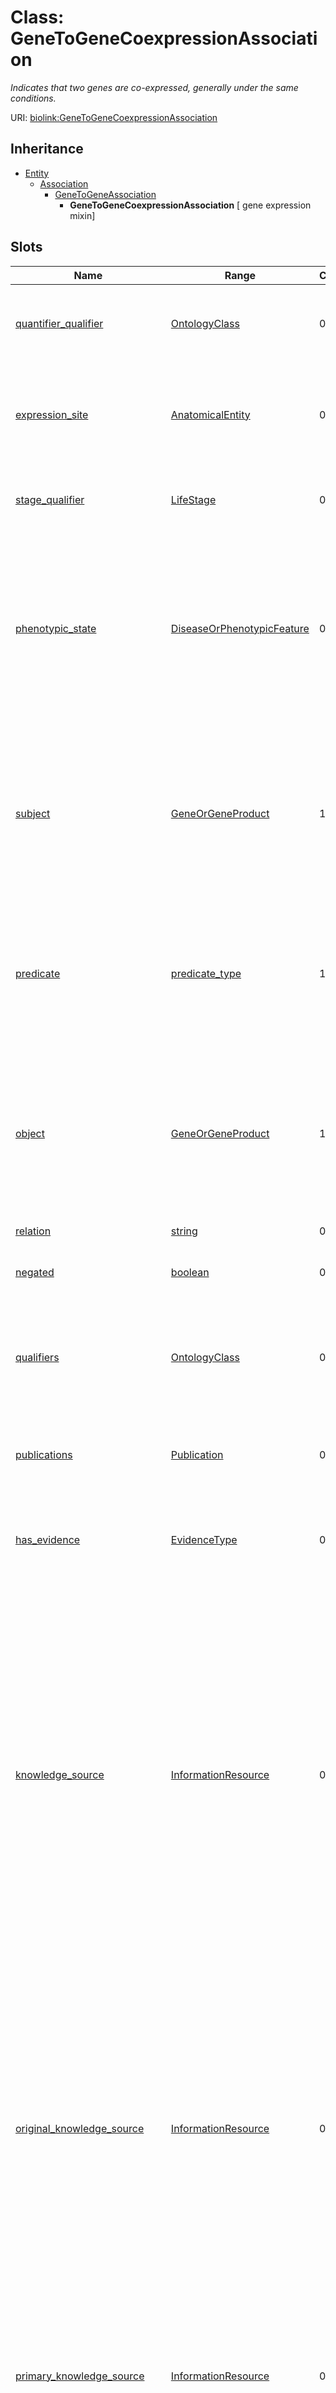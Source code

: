 # Class: GeneToGeneCoexpressionAssociation
_Indicates that two genes are co-expressed, generally under the same conditions._





URI: [biolink:GeneToGeneCoexpressionAssociation](https://w3id.org/biolink/vocab/GeneToGeneCoexpressionAssociation)




## Inheritance

* [Entity](Entity.md)
    * [Association](Association.md)
        * [GeneToGeneAssociation](GeneToGeneAssociation.md)
            * **GeneToGeneCoexpressionAssociation** [ gene expression mixin]




## Slots

| Name | Range | Cardinality | Description  | Info |
| ---  | --- | --- | --- | --- |
| [quantifier_qualifier](quantifier_qualifier.md) | [OntologyClass](OntologyClass.md) | 0..1 | A measurable quantity for the object of the association  | . |
| [expression_site](expression_site.md) | [AnatomicalEntity](AnatomicalEntity.md) | 0..1 | location in which gene or protein expression takes place. May be cell, tissue, or organ.  | . |
| [stage_qualifier](stage_qualifier.md) | [LifeStage](LifeStage.md) | 0..1 | stage during which gene or protein expression of takes place.  | . |
| [phenotypic_state](phenotypic_state.md) | [DiseaseOrPhenotypicFeature](DiseaseOrPhenotypicFeature.md) | 0..1 | in experiments (e.g. gene expression) assaying diseased or unhealthy tissue, the phenotypic state can be put here, e.g. MONDO ID. For healthy tissues, use XXX.  | . |
| [subject](subject.md) | [GeneOrGeneProduct](GeneOrGeneProduct.md) | 1..1 | connects an association to the subject of the association. For example, in a gene-to-phenotype association, the gene is subject and phenotype is object.  | . |
| [predicate](predicate.md) | [predicate_type](predicate_type.md) | 1..1 | A high-level grouping for the relationship type. AKA minimal predicate. This is analogous to category for nodes.  | . |
| [object](object.md) | [GeneOrGeneProduct](GeneOrGeneProduct.md) | 1..1 | connects an association to the object of the association. For example, in a gene-to-phenotype association, the gene is subject and phenotype is object.  | . |
| [relation](relation.md) | [string](string.md) | 0..1 | None  | . |
| [negated](negated.md) | [boolean](boolean.md) | 0..1 | if set to true, then the association is negated i.e. is not true  | . |
| [qualifiers](qualifiers.md) | [OntologyClass](OntologyClass.md) | 0..* | connects an association to qualifiers that modify or qualify the meaning of that association  | . |
| [publications](publications.md) | [Publication](Publication.md) | 0..* | connects an association to publications supporting the association  | . |
| [has_evidence](has_evidence.md) | [EvidenceType](EvidenceType.md) | 0..* | connects an association to an instance of supporting evidence  | . |
| [knowledge_source](knowledge_source.md) | [InformationResource](InformationResource.md) | 0..* | An Information Resource from which the knowledge expressed in an Association was retrieved, directly or indirectly. This can be any resource through which the knowledge passed on its way to its currently serialized form. In practice, implementers should use one of the more specific subtypes of this generic property.  | . |
| [original_knowledge_source](original_knowledge_source.md) | [InformationResource](InformationResource.md) | 0..* | The Information Resource that created the original record of the knowledge expressed in an Association (e.g. via curation of the knowledge from the literature, or generation of the knowledge de novo through computation, reasoning, inference over data).  | . |
| [primary_knowledge_source](primary_knowledge_source.md) | [InformationResource](InformationResource.md) | 0..* | The most upstream source of the knowledge expressed in an Association that an implementer can identify (may or may not be the 'original' source).  | . |
| [aggregator_knowledge_source](aggregator_knowledge_source.md) | [InformationResource](InformationResource.md) | 0..* | An intermediate aggregator resource from which knowledge expressed in an Association was retrieved downstream of the original source, on its path to its current serialized form.  | . |
| [id](id.md) | [string](string.md) | 1..1 | A unique identifier for an entity. Must be either a CURIE shorthand for a URI or a complete URI  | . |
| [iri](iri.md) | [iri_type](iri_type.md) | 0..1 | An IRI for an entity. This is determined by the id using expansion rules.  | . |
| [category](category.md) | [category_type](category_type.md) | 0..* | Name of the high level ontology class in which this entity is categorized. Corresponds to the label for the biolink entity type class.
 * In a neo4j database this MAY correspond to the neo4j label tag.
 * In an RDF database it should be a biolink model class URI.
This field is multi-valued. It should include values for ancestors of the biolink class; for example, a protein such as Shh would have category values `biolink:Protein`, `biolink:GeneProduct`, `biolink:MolecularEntity`, ...
In an RDF database, nodes will typically have an rdf:type triples. This can be to the most specific biolink class, or potentially to a class more specific than something in biolink. For example, a sequence feature `f` may have a rdf:type assertion to a SO class such as TF_binding_site, which is more specific than anything in biolink. Here we would have categories {biolink:GenomicEntity, biolink:MolecularEntity, biolink:NamedThing}  | . |
| [type](type.md) | [string](string.md) | 0..1 | None  | . |
| [name](name.md) | [label_type](label_type.md) | 0..1 | A human-readable name for an attribute or entity.  | . |
| [description](description.md) | [narrative_text](narrative_text.md) | 0..1 | a human-readable description of an entity  | . |
| [source](source.md) | [string](string.md) | 0..1 | None  | . |
| [has_attribute](has_attribute.md) | [Attribute](Attribute.md) | 0..* | connects any entity to an attribute  | . |


## Usages



## Identifier and Mapping Information









## LinkML Specification

<!-- TODO: investigate https://stackoverflow.com/questions/37606292/how-to-create-tabbed-code-blocks-in-mkdocs-or-sphinx -->

### Direct

<details>
```yaml
name: gene to gene coexpression association
description: Indicates that two genes are co-expressed, generally under the same conditions.
from_schema: https://w3id.org/biolink/biolink-model
is_a: gene to gene association
mixins:
- gene expression mixin
slot_usage:
  predicate:
    name: predicate
    subproperty_of: coexpressed with
    symmetric: true
defining_slots:
- subject
- predicate
- object

```
</details>

### Induced

<details>
```yaml
name: gene to gene coexpression association
description: Indicates that two genes are co-expressed, generally under the same conditions.
from_schema: https://w3id.org/biolink/biolink-model
is_a: gene to gene association
mixins:
- gene expression mixin
slot_usage:
  predicate:
    name: predicate
    subproperty_of: coexpressed with
    symmetric: true
attributes:
  quantifier qualifier:
    name: quantifier qualifier
    narrow_mappings:
    - LOINC:analyzes
    - LOINC:measured_by
    - LOINC:property_of
    - SEMMEDDB:measures
    - UMLS:measures
    description: A measurable quantity for the object of the association
    from_schema: https://w3id.org/biolink/biolink-model
    is_a: association slot
    domain: association
    alias: quantifier_qualifier
    owner: gene to gene coexpression association
    range: ontology class
  expression site:
    name: expression site
    description: location in which gene or protein expression takes place. May be
      cell, tissue, or organ.
    examples:
    - value: UBERON:0002037
      description: cerebellum
    from_schema: https://w3id.org/biolink/biolink-model
    is_a: association slot
    domain: association
    alias: expression_site
    owner: gene to gene coexpression association
    range: anatomical entity
  stage qualifier:
    name: stage qualifier
    description: stage during which gene or protein expression of takes place.
    examples:
    - value: UBERON:0000069
      description: larval stage
    from_schema: https://w3id.org/biolink/biolink-model
    is_a: association slot
    domain: association
    alias: stage_qualifier
    owner: gene to gene coexpression association
    range: life stage
  phenotypic state:
    name: phenotypic state
    description: in experiments (e.g. gene expression) assaying diseased or unhealthy
      tissue, the phenotypic state can be put here, e.g. MONDO ID. For healthy tissues,
      use XXX.
    from_schema: https://w3id.org/biolink/biolink-model
    is_a: association slot
    domain: association
    alias: phenotypic_state
    owner: gene to gene coexpression association
    range: disease or phenotypic feature
  subject:
    name: subject
    local_names:
      ga4gh:
        local_name_source: ga4gh
        local_name_value: annotation subject
      neo4j:
        local_name_source: neo4j
        local_name_value: node with outgoing relationship
    exact_mappings:
    - owl:annotatedSource
    - OBAN:association_has_subject
    description: connects an association to the subject of the association. For example,
      in a gene-to-phenotype association, the gene is subject and phenotype is object.
    from_schema: https://w3id.org/biolink/biolink-model
    is_a: association slot
    domain: association
    slot_uri: rdf:subject
    alias: subject
    owner: gene to gene coexpression association
    range: gene or gene product
    required: true
  predicate:
    name: predicate
    description: A high-level grouping for the relationship type. AKA minimal predicate.
      This is analogous to category for nodes.
    from_schema: https://w3id.org/biolink/biolink-model
    is_a: association slot
    domain: association
    slot_uri: rdf:predicate
    alias: predicate
    owner: gene to gene coexpression association
    subproperty_of: coexpressed with
    symmetric: true
    range: predicate type
    required: true
  object:
    name: object
    local_names:
      ga4gh:
        local_name_source: ga4gh
        local_name_value: descriptor
      neo4j:
        local_name_source: neo4j
        local_name_value: node with incoming relationship
    exact_mappings:
    - owl:annotatedTarget
    - OBAN:association_has_object
    description: connects an association to the object of the association. For example,
      in a gene-to-phenotype association, the gene is subject and phenotype is object.
    from_schema: https://w3id.org/biolink/biolink-model
    is_a: association slot
    domain: association
    slot_uri: rdf:object
    alias: object
    owner: gene to gene coexpression association
    range: gene or gene product
    required: true
  relation:
    name: relation
    deprecated: 'True'
    from_schema: https://w3id.org/biolink/biolink-model
    alias: relation
    owner: gene to gene coexpression association
    range: string
  negated:
    name: negated
    description: if set to true, then the association is negated i.e. is not true
    from_schema: https://w3id.org/biolink/biolink-model
    is_a: association slot
    domain: association
    alias: negated
    owner: gene to gene coexpression association
    range: boolean
  qualifiers:
    name: qualifiers
    local_names:
      ga4gh:
        local_name_source: ga4gh
        local_name_value: annotation qualifier
    description: connects an association to qualifiers that modify or qualify the
      meaning of that association
    from_schema: https://w3id.org/biolink/biolink-model
    is_a: association slot
    singular_name: qualifier
    domain: association
    multivalued: true
    alias: qualifiers
    owner: gene to gene coexpression association
    range: ontology class
  publications:
    name: publications
    description: connects an association to publications supporting the association
    from_schema: https://w3id.org/biolink/biolink-model
    is_a: association slot
    singular_name: publication
    domain: association
    multivalued: true
    alias: publications
    owner: gene to gene coexpression association
    range: publication
  has evidence:
    name: has evidence
    exact_mappings:
    - RO:0002558
    description: connects an association to an instance of supporting evidence
    from_schema: https://w3id.org/biolink/biolink-model
    is_a: association slot
    domain: association
    multivalued: true
    alias: has_evidence
    owner: gene to gene coexpression association
    range: evidence type
  knowledge source:
    name: knowledge source
    close_mappings:
    - pav:providedBy
    description: An Information Resource from which the knowledge expressed in an
      Association was retrieved, directly or indirectly. This can be any resource
      through which the knowledge passed on its way to its currently serialized form.
      In practice, implementers should use one of the more specific subtypes of this
      generic property.
    from_schema: https://w3id.org/biolink/biolink-model
    is_a: association slot
    domain: association
    multivalued: true
    alias: knowledge_source
    owner: gene to gene coexpression association
    range: information resource
  original knowledge source:
    name: original knowledge source
    description: The Information Resource that created the original record of the
      knowledge expressed in an Association (e.g. via curation of the knowledge from
      the literature, or generation of the knowledge de novo through computation,
      reasoning, inference over data).
    from_schema: https://w3id.org/biolink/biolink-model
    is_a: primary knowledge source
    domain: association
    multivalued: true
    alias: original_knowledge_source
    owner: gene to gene coexpression association
    range: information resource
  primary knowledge source:
    name: primary knowledge source
    description: The most upstream source of the knowledge expressed in an Association
      that an implementer can identify (may or may not be the 'original' source).
    from_schema: https://w3id.org/biolink/biolink-model
    is_a: knowledge source
    domain: association
    multivalued: true
    alias: primary_knowledge_source
    owner: gene to gene coexpression association
    range: information resource
  aggregator knowledge source:
    name: aggregator knowledge source
    description: An intermediate aggregator resource from which knowledge expressed
      in an Association was retrieved downstream of the original source, on its path
      to its current serialized form.
    from_schema: https://w3id.org/biolink/biolink-model
    is_a: knowledge source
    domain: association
    multivalued: true
    alias: aggregator_knowledge_source
    owner: gene to gene coexpression association
    range: information resource
  id:
    name: id
    exact_mappings:
    - alliancegenome:primaryId
    - gff3:ID
    - gpi:DB_Object_ID
    description: A unique identifier for an entity. Must be either a CURIE shorthand
      for a URI or a complete URI
    in_subset:
    - translator_minimal
    from_schema: https://w3id.org/biolink/biolink-model
    identifier: true
    alias: id
    owner: gene to gene coexpression association
    range: string
    required: true
  iri:
    name: iri
    exact_mappings:
    - WIKIDATA_PROPERTY:P854
    description: An IRI for an entity. This is determined by the id using expansion
      rules.
    in_subset:
    - translator_minimal
    - samples
    from_schema: https://w3id.org/biolink/biolink-model
    alias: iri
    owner: gene to gene coexpression association
    range: iri type
  category:
    name: category
    description: "Name of the high level ontology class in which this entity is categorized.\
      \ Corresponds to the label for the biolink entity type class.\n * In a neo4j\
      \ database this MAY correspond to the neo4j label tag.\n * In an RDF database\
      \ it should be a biolink model class URI.\nThis field is multi-valued. It should\
      \ include values for ancestors of the biolink class; for example, a protein\
      \ such as Shh would have category values `biolink:Protein`, `biolink:GeneProduct`,\
      \ `biolink:MolecularEntity`, ...\nIn an RDF database, nodes will typically have\
      \ an rdf:type triples. This can be to the most specific biolink class, or potentially\
      \ to a class more specific than something in biolink. For example, a sequence\
      \ feature `f` may have a rdf:type assertion to a SO class such as TF_binding_site,\
      \ which is more specific than anything in biolink. Here we would have categories\
      \ {biolink:GenomicEntity, biolink:MolecularEntity, biolink:NamedThing}"
    in_subset:
    - translator_minimal
    from_schema: https://w3id.org/biolink/biolink-model
    is_a: type
    domain: entity
    multivalued: true
    designates_type: true
    alias: category
    owner: gene to gene coexpression association
    is_class_field: true
    range: category type
    required: false
  type:
    name: type
    exact_mappings:
    - alliancegenome:soTermId
    - gff3:type
    - gpi:DB_Object_Type
    from_schema: https://w3id.org/biolink/biolink-model
    slot_uri: rdf:type
    alias: type
    owner: gene to gene coexpression association
    range: string
  name:
    name: name
    aliases:
    - label
    - display name
    - title
    exact_mappings:
    - gff3:Name
    - gpi:DB_Object_Name
    narrow_mappings:
    - dct:title
    - WIKIDATA_PROPERTY:P1476
    description: A human-readable name for an attribute or entity.
    in_subset:
    - translator_minimal
    - samples
    from_schema: https://w3id.org/biolink/biolink-model
    slot_uri: rdfs:label
    alias: name
    owner: gene to gene coexpression association
    range: label type
  description:
    name: description
    aliases:
    - definition
    exact_mappings:
    - IAO:0000115
    - skos:definitions
    narrow_mappings:
    - gff3:Description
    description: a human-readable description of an entity
    in_subset:
    - translator_minimal
    from_schema: https://w3id.org/biolink/biolink-model
    slot_uri: dct:description
    alias: description
    owner: gene to gene coexpression association
    range: narrative text
  source:
    name: source
    deprecated: 'True'
    from_schema: https://w3id.org/biolink/biolink-model
    alias: source
    owner: gene to gene coexpression association
    range: string
  has attribute:
    name: has attribute
    exact_mappings:
    - SIO:000008
    close_mappings:
    - OBI:0001927
    narrow_mappings:
    - OBAN:association_has_subject_property
    - OBAN:association_has_object_property
    - CPT:has_possibly_included_panel_element
    - DRUGBANK:category
    - EFO:is_executed_in
    - HANCESTRO:0301
    - LOINC:has_action_guidance
    - LOINC:has_adjustment
    - LOINC:has_aggregation_view
    - LOINC:has_approach_guidance
    - LOINC:has_divisor
    - LOINC:has_exam
    - LOINC:has_method
    - LOINC:has_modality_subtype
    - LOINC:has_object_guidance
    - LOINC:has_scale
    - LOINC:has_suffix
    - LOINC:has_time_aspect
    - LOINC:has_time_modifier
    - LOINC:has_timing_of
    - NCIT:R88
    - NCIT:eo_disease_has_property_or_attribute
    - NCIT:has_data_element
    - NCIT:has_pharmaceutical_administration_method
    - NCIT:has_pharmaceutical_basic_dose_form
    - NCIT:has_pharmaceutical_intended_site
    - NCIT:has_pharmaceutical_release_characteristics
    - NCIT:has_pharmaceutical_state_of_matter
    - NCIT:has_pharmaceutical_transformation
    - NCIT:is_qualified_by
    - NCIT:qualifier_applies_to
    - NCIT:role_has_domain
    - NCIT:role_has_range
    - INO:0000154
    - HANCESTRO:0308
    - OMIM:has_inheritance_type
    - ORPHA:C016
    - ORPHA:C017
    - RO:0000053
    - RO:0000086
    - RO:0000087
    - SNOMED:has_access
    - SNOMED:has_clinical_course
    - SNOMED:has_count_of_base_of_active_ingredient
    - SNOMED:has_dose_form_administration_method
    - SNOMED:has_dose_form_release_characteristic
    - SNOMED:has_dose_form_transformation
    - SNOMED:has_finding_context
    - SNOMED:has_finding_informer
    - SNOMED:has_inherent_attribute
    - SNOMED:has_intent
    - SNOMED:has_interpretation
    - SNOMED:has_laterality
    - SNOMED:has_measurement_method
    - SNOMED:has_method
    - SNOMED:has_priority
    - SNOMED:has_procedure_context
    - SNOMED:has_process_duration
    - SNOMED:has_property
    - SNOMED:has_revision_status
    - SNOMED:has_scale_type
    - SNOMED:has_severity
    - SNOMED:has_specimen
    - SNOMED:has_state_of_matter
    - SNOMED:has_subject_relationship_context
    - SNOMED:has_surgical_approach
    - SNOMED:has_technique
    - SNOMED:has_temporal_context
    - SNOMED:has_time_aspect
    - SNOMED:has_units
    - UMLS:has_structural_class
    - UMLS:has_supported_concept_property
    - UMLS:has_supported_concept_relationship
    - UMLS:may_be_qualified_by
    description: connects any entity to an attribute
    in_subset:
    - samples
    from_schema: https://w3id.org/biolink/biolink-model
    domain: entity
    multivalued: true
    alias: has_attribute
    owner: gene to gene coexpression association
    range: attribute
defining_slots:
- subject
- predicate
- object

```
</details>